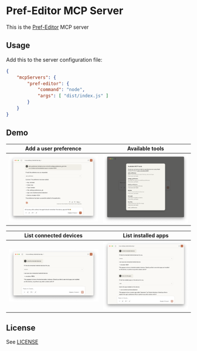 # Pref-Editor MCP Server

This is the [Pref-Editor](https://github.com/charlesmuchene/pref-editor-js.git) MCP server

## Usage

Add this to the server configuration file:

```json
{
    "mcpServers": {
        "pref-editor": {
            "command": "node",
            "args": [ "dist/index.js" ]
        }
    }
}
```

## Demo

| Add a user preference | Available tools |
|-------------------------|-------------------------|
| ![Add user preference](./demo/add-pref.png) | ![Available tools](./demo/tools-listing.png) |

| List connected devices | List installed apps |
|-------------------------|-------------------------|
| ![List connected devices](./demo/list-devices.png) | ![List installed apps](./demo/list-apps.png) |

## License

See [LICENSE](./LICENSE)
